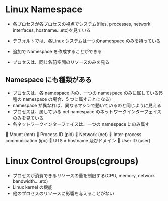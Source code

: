 # Linux Namespace
- 各プロセスが各プロセスの視点でシステム(files, processes, network interfaces, hostname...etc)を見ている

- デフォルトでは、各Linux システムは一つのnamespace のみを持っている
- 追加で Namespace を作成することができる
- プロセスは、同じ名前空間のリソースのみを見る



## Namespace にも種類がある

- プロセスは、各 namespace 内の、一つの namespace のみに属している(5種の namespace の場合、5 つに属すことになる)
- namespace が異なれば、異なるマシンで動いているのと同じように見える
- プロセスは、属している net namespace のネットワークインターフェイスのみを見ている
- 各ネットワークインターフェイスは、一つの namespace にのみ属す

 Mount (mnt)
 Process ID (pid)
 Network (net)
 Inter-process communication (ipc)
 UTS ※ hostname 及びドメイン
 User ID (user)

# Linux Control Groups(cgroups)
- プロセスが消費できるリソースの量を制限する(CPU, memory, network bandwidth....etc)
- Linux kernel の機能
- 他のプロセスのリソースに影響を与えることがない